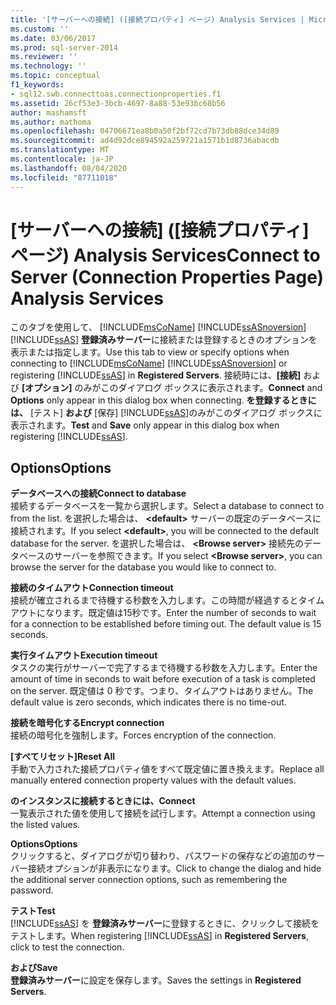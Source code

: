 ```yaml
---
title: '[サーバーへの接続] ([接続プロパティ] ページ) Analysis Services | Microsoft Docs'
ms.custom: ''
ms.date: 03/06/2017
ms.prod: sql-server-2014
ms.reviewer: ''
ms.technology: ''
ms.topic: conceptual
f1_keywords:
- sql12.swb.connecttoas.connectionproperties.f1
ms.assetid: 26cf53e3-3bcb-4697-8a88-53e93bc68b56
author: mashamsft
ms.author: mathoma
ms.openlocfilehash: 04706671ea8b0a50f2bf72cd7b73db88dce34d89
ms.sourcegitcommit: ad4d92dce894592a259721a1571b1d8736abacdb
ms.translationtype: MT
ms.contentlocale: ja-JP
ms.lasthandoff: 08/04/2020
ms.locfileid: "87711018"
---
```

# <a name="connect-to-server-connection-properties-page-analysis-services"></a><span data-ttu-id="52fc6-102">[サーバーへの接続] ([接続プロパティ] ページ) Analysis Services</span><span class="sxs-lookup"><span data-stu-id="52fc6-102">Connect to Server (Connection Properties Page) Analysis Services</span></span>
  <span data-ttu-id="52fc6-103">このタブを使用して、 [!INCLUDE[msCoName](../includes/msconame-md.md)] [!INCLUDE[ssASnoversion](../includes/ssasnoversion-md.md)] [!INCLUDE[ssAS](../includes/ssas-md.md)] **登録済みサーバー**に接続または登録するときのオプションを表示または指定します。</span><span class="sxs-lookup"><span data-stu-id="52fc6-103">Use this tab to view or specify options when connecting to [!INCLUDE[msCoName](../includes/msconame-md.md)] [!INCLUDE[ssASnoversion](../includes/ssasnoversion-md.md)] or registering [!INCLUDE[ssAS](../includes/ssas-md.md)] in **Registered Servers**.</span></span> <span data-ttu-id="52fc6-104">接続時には、**[接続]** および **[オプション]** のみがこのダイアログ ボックスに表示されます。</span><span class="sxs-lookup"><span data-stu-id="52fc6-104">**Connect** and **Options** only appear in this dialog box when connecting.</span></span> <span data-ttu-id="52fc6-105">**を登録するときには、** [テスト] **および** [保存] [!INCLUDE[ssAS](../includes/ssas-md.md)]のみがこのダイアログ ボックスに表示されます。</span><span class="sxs-lookup"><span data-stu-id="52fc6-105">**Test** and **Save** only appear in this dialog box when registering [!INCLUDE[ssAS](../includes/ssas-md.md)].</span></span>  
  
## <a name="options"></a><span data-ttu-id="52fc6-106">Options</span><span class="sxs-lookup"><span data-stu-id="52fc6-106">Options</span></span>  
 <span data-ttu-id="52fc6-107">**データベースへの接続**</span><span class="sxs-lookup"><span data-stu-id="52fc6-107">**Connect to database**</span></span>  
 <span data-ttu-id="52fc6-108">接続するデータベースを一覧から選択します。</span><span class="sxs-lookup"><span data-stu-id="52fc6-108">Select a database to connect to from the list.</span></span> <span data-ttu-id="52fc6-109">を選択した場合は、 **\<default>** サーバーの既定のデータベースに接続されます。</span><span class="sxs-lookup"><span data-stu-id="52fc6-109">If you select **\<default>**, you will be connected to the default database for the server.</span></span> <span data-ttu-id="52fc6-110">を選択した場合は、 **\<Browse server>** 接続先のデータベースのサーバーを参照できます。</span><span class="sxs-lookup"><span data-stu-id="52fc6-110">If you select **\<Browse server>**, you can browse the server for the database you would like to connect to.</span></span>  
  
 <span data-ttu-id="52fc6-111">**接続のタイムアウト**</span><span class="sxs-lookup"><span data-stu-id="52fc6-111">**Connection timeout**</span></span>  
 <span data-ttu-id="52fc6-112">接続が確立されるまで待機する秒数を入力します。この時間が経過するとタイムアウトになります。既定値は15秒です。</span><span class="sxs-lookup"><span data-stu-id="52fc6-112">Enter the number of seconds to wait for a connection to be established before timing out. The default value is 15 seconds.</span></span>  
  
 <span data-ttu-id="52fc6-113">**実行タイムアウト**</span><span class="sxs-lookup"><span data-stu-id="52fc6-113">**Execution timeout**</span></span>  
 <span data-ttu-id="52fc6-114">タスクの実行がサーバーで完了するまで待機する秒数を入力します。</span><span class="sxs-lookup"><span data-stu-id="52fc6-114">Enter the amount of time in seconds to wait before execution of a task is completed on the server.</span></span> <span data-ttu-id="52fc6-115">既定値は 0 秒です。つまり、タイムアウトはありません。</span><span class="sxs-lookup"><span data-stu-id="52fc6-115">The default value is zero seconds, which indicates there is no time-out.</span></span>  
  
 <span data-ttu-id="52fc6-116">**接続を暗号化する**</span><span class="sxs-lookup"><span data-stu-id="52fc6-116">**Encrypt connection**</span></span>  
 <span data-ttu-id="52fc6-117">接続の暗号化を強制します。</span><span class="sxs-lookup"><span data-stu-id="52fc6-117">Forces encryption of the connection.</span></span>  
  
 <span data-ttu-id="52fc6-118">**[すべてリセット]**</span><span class="sxs-lookup"><span data-stu-id="52fc6-118">**Reset All**</span></span>  
 <span data-ttu-id="52fc6-119">手動で入力された接続プロパティ値をすべて既定値に置き換えます。</span><span class="sxs-lookup"><span data-stu-id="52fc6-119">Replace all manually entered connection property values with the default values.</span></span>  
  
 <span data-ttu-id="52fc6-120">**のインスタンスに接続するときには、**</span><span class="sxs-lookup"><span data-stu-id="52fc6-120">**Connect**</span></span>  
 <span data-ttu-id="52fc6-121">一覧表示された値を使用して接続を試行します。</span><span class="sxs-lookup"><span data-stu-id="52fc6-121">Attempt a connection using the listed values.</span></span>  
  
 <span data-ttu-id="52fc6-122">**Options**</span><span class="sxs-lookup"><span data-stu-id="52fc6-122">**Options**</span></span>  
 <span data-ttu-id="52fc6-123">クリックすると、ダイアログが切り替わり、パスワードの保存などの追加のサーバー接続オプションが非表示になります。</span><span class="sxs-lookup"><span data-stu-id="52fc6-123">Click to change the dialog and hide the additional server connection options, such as remembering the password.</span></span>  
  
 <span data-ttu-id="52fc6-124">**テスト**</span><span class="sxs-lookup"><span data-stu-id="52fc6-124">**Test**</span></span>  
 <span data-ttu-id="52fc6-125">[!INCLUDE[ssAS](../includes/ssas-md.md)] を **登録済みサーバー**に登録するときに、クリックして接続をテストします。</span><span class="sxs-lookup"><span data-stu-id="52fc6-125">When registering [!INCLUDE[ssAS](../includes/ssas-md.md)] in **Registered Servers**, click to test the connection.</span></span>  
  
 <span data-ttu-id="52fc6-126">**および**</span><span class="sxs-lookup"><span data-stu-id="52fc6-126">**Save**</span></span>  
 <span data-ttu-id="52fc6-127">**登録済みサーバー**に設定を保存します。</span><span class="sxs-lookup"><span data-stu-id="52fc6-127">Saves the settings in **Registered Servers**.</span></span>  
  
  
